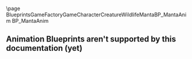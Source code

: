 \page BlueprintsGameFactoryGameCharacterCreatureWildlifeMantaBP_MantaAnim BP_MantaAnim
## Animation Blueprints aren't supported by this documentation (yet)
